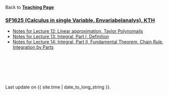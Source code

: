 Back to [**Teaching Page**](https://wanminliu.github.io/KTH/)

### [SF1625 (Calculus in single Variable, Envariabelanalys), KTH](https://canvas.kth.se/courses/42734/pages/celte-cinek-cmete-copen-cmedt)

*  [Notes for Lecture 12: Linear approximation, Taylor Polynomails](https://wanminliu.github.io/KTH/SF1625/L12.html)
*  [Notes for Lecture 13: Integral, Part I, Definition](https://wanminliu.github.io/KTH/SF1625/L13.html)
*  [Notes for Lecture 14: Integral, Part II, Fundamental Theorem, Chain Rule, Integration by Parts](https://wanminliu.github.io/KTH/SF1625/L14.html)

<br/><br/>



<br/><br/>
<p>Last update on {{ site.time | date_to_long_string }}.</p>
